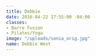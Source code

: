 ```yaml
---
title: Debbie
date: 2016-04-22 17:55:00 -04:00
classes:
- Barre Fusion
- Pilates/Yoga
image: "/uploads/sonia_orig.jpg"
name: Debbie West
---
```


